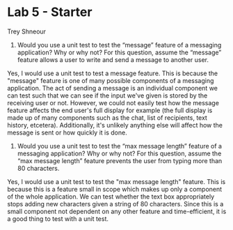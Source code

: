 # Lab 5 - Starter
Trey Shneour
1) Would you use a unit test to test the “message” feature of a messaging application? Why or why not? For this question, assume the “message” feature allows a user to write and send a message to another user.

Yes, I would use a unit test to test a message feature. This is because the "message" feature is one of many possible components of a messaging application. The act of sending a message is an individual component we can test such that we can see if the input we've given is stored by the receiving user or not. However, we could not easily test how the message feature affects the end user's full display for example (the full display is made up of many components such as the chat, list of recipients, text history, etcetera). Additionally, it's unlikely anything else will affect how the message is sent or how quickly it is done.

1) Would you use a unit test to test the “max message length” feature of a messaging application? Why or why not? For this question, assume the “max message length” feature prevents the user from typing more than 80 characters.

Yes, I would use a unit test to test the "max message length" feature. This is because this is a feature small in scope which makes up only a component of the whole application. We can test whether the text box appropriately stops adding new characters given a string of 80 characters. Since this is a small component not dependent on any other feature and time-efficient, it is a good thing to test with a unit test.